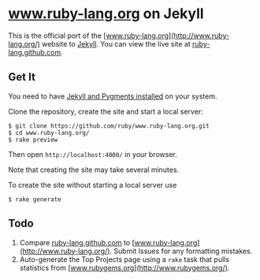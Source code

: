 # www.ruby-lang.org on Jekyll

This is the official port of the
[www.ruby-lang.org](http://www.ruby-lang.org/) website to
[Jekyll](http://www.jekyllrb.com/). You can view the live site at
[ruby-lang.github.com](http://ruby-lang.github.com/).

## Get It

You need to have [Jekyll and Pygments installed](https://github.com/mojombo/jekyll/wiki/install)
on your system.

Clone the repository, create the site and start a local server:

    $ git clone https://github.com/ruby/www.ruby-lang.org.git
    $ cd www.ruby-lang.org/
    $ rake preview

Then open `http://localhost:4000/` in your browser.

Note that creating the site may take several minutes.

To create the site without starting a local server use

    $ rake generate

## Todo

1. Compare [ruby-lang.github.com](http://ruby-lang.github.com/) to
   [www.ruby-lang.org](http://www.ruby-lang.org/). Submit Issues for any
   formatting mistakes.
2. Auto-generate the Top Projects page using a `rake` task that pulls
   statistics from [www.rubygems.org](http://www.rubygems.org/).
